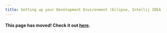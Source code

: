 ```yaml
---
title: Setting up your Development Environment (Eclipse, Intellij IDEA, NetBeans)
---
```

#### This page has moved! Check it out [here](https://libgdx.com/dev/setup/).

<!-- Keep this page, since apparently there are still some links pointing here -->